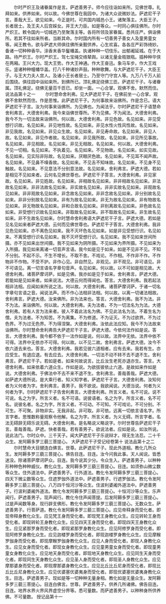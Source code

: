 <!-- { "loadSidebar": true } -->
　　尔时严炽王及诸眷属作是言。萨遮善男子。师今应往诣如来所。见佛世尊。礼拜如来。供养如来。何以故。今佛世尊在我园中。为诸大众说微妙法。萨遮尼干子言。善哉大王。欲见如来。今正是时。可共国内城邑小王。诸聚落主。大臣王子。长者居士。及王夫人后宫婇女。并王大力臣。如是等众。一时同心俱往佛所。尔时严炽王。敕令国内一切城邑乃至聚落主等。各将所领及家眷属。悉共庄严。俱诣佛所。若其不往如来所者。当断其命。尔时国内所有一切善男子善女人及童男童女等。闻王教令。欲与萨遮大师俱往佛所亲觐供养。心生欢喜。各各庄严彩饰绮妙。备诸一切种种香华。涂香末香华鬘幡盖。执诸种种一切伎乐。出郁阇延城。在于大路。待严炽王。尔时严炽王。驾七宝绳交络辇舆。以诸无量金瓶银瓶。插种种华侠在两厢。王兴大力。现大王势。作大王神通。作大王奋迅。象马车步。作大王戏乐。竖诸种种幢幡华盖。打八千种诸妙声鼓。种种歌舞。与大萨遮尼干子。大臣王子。与王大力夫人宫人。及诸小王长者居士。乃至守门守宫人等。九万八千万人前后围绕。俱往园中诣如来所。到佛所已。顶礼佛足绕佛三匝。萨遮尼干子。与诸眷属。顶礼佛足。绕佛无量百千匝已。却坐一面。一心合掌。观佛不舍。默然而住。
说法品第十之一
　　尔时慧命舍利弗。见大萨遮尼干子。在佛前坐一心合掌。观佛不舍默然而住。作是思惟。此萨遮尼干子。为何事故来诣佛所。作是念已。语大萨遮尼干子言。汝为何事来诣佛所。为见佛也。为闻法乎。尔时萨遮尼干子语慧命舍利弗言。大德舍利弗。我今来诣佛世尊所。不为见佛。不为闻法。大德舍利弗。我今不为一切法故来诣佛所。何以故。大德舍利弗。非见色故。名见如来。非见受想行识故。名见如来。非见地性故。名见如来。非见水性火性风性故。名见如来。非见我故。名见如来。非见众生故。名见如来。非见寿命故。名见如来。非见人故。名见如来。非见作者故。名见如来。非见我所故。名见如来。非见所见事故。名见如来。非见相故。名见如来。非见无相故。名见如来。何以故。大德舍利弗。不见一切相。名见如来。不执着见。名见如来。不见物故。名见如来。如实见故。名见如来。见实际非际故。名见如来。厌眼厌色故。名见如来。不见耳不闻声故。名见如来。不见鼻不嗅香故。名见如来。不见舌不知味故。名见如来。不见身不见触故。名见如来。不见意法不分别意法故。名见如来。舍利弗言。萨遮大德。若如是相见不见如来者。云何名见佛世尊也。萨遮尼干子答言。大德舍利弗。非见家故。名见如来。非见姓故。名见如来。非相故名见如来。非非相故名见如来。非法故名见如来。非非法故名见如来。非实故名见如来。非非实故名见如来。非观故名见如来。非非观故名见如来。非念故名见如来。非非念故名见如来。非分别故名见如来。非非分别故名见如来。非有为故名见如来。非无为故名见如来。非有物故名见如来。非无物故名见如来。非和合故名见如来。非别离故名见如来。非色故名见如来。非受想行识故名见如来。非取故名见如来。非不取故名见如来。非生故名见如来。非不生故名见如来。尔时慧命舍利弗语大萨遮尼干子言。萨遮大德。若如是见名见如来者萨遮大德。云何而见佛世尊也。萨遮尼干子答言。大德舍利弗。我非见色见如来。亦不离色见如来。我不灭坏色名见如来。如是非见受想行识。名见如来。不离受想行识名见如来。我不灭坏受想行识。名见如来。我不见如来世间所摄。亦不见如来出世间摄。我不见如来为阴所摄。不见如来为界所摄。不见如来为入所摄。我见如来离诸一切音声言语。我今如是见于如来。如是不见非不见。不知不分别。不起不示。不生不增长。不取不舍。不戏论。不作相。不作非不作。不作物非不作物。不受不护。非作心见。非自然见。非观见。非不观见。非可语见。非不可语见。离一切言语名字章句音声。名见如来。何以故。以不可如是相见故。大德舍利弗。诸菩萨摩诃萨。如是见佛。我亦如是见于如来。舍利弗言。萨遮大德。若能如是见如来者。如来说法。大德云何而得闻也。答言。大德舍利弗。我若起法相非法相。应闻如来所说之法。何以故。大德舍利弗。诸菩萨摩诃萨。于诸一切名字章句言语之音。闻说法声。而不作心法相非法相。何以故。以离一切诸法相故。舍利弗言。萨遮大德。汝来佛所。非为法来也。答言。大德舍利弗。我不为法。非不为法。来诣佛所。何以故。大德舍利弗。夫为法者。不为一切法名为为法。大德舍利弗。若有人言为法来者。彼人不着此法名为佛。不见此法名为法。不着生名为僧。夫为法者。不为知苦。不为离集。不为修道。不为证灭。不为过欲界。不为过色界。不为过无色界。不为得涅槃。大德舍利弗。汝依此法应知。我今不为法故来诣佛所。尔时慧命舍利弗告大萨遮尼干子言。萨遮大德。今依何法作如是说。答言。大德舍利弗。我今都不依于一法作如是说。何以故。法界中无依。法界中依不可得。法界中无依亦不可得。何以故。以不见二故。舍利弗言。萨遮大德。汝今不依六道去来也。答言。大德舍利弗。我若见彼六道相者。应有去来。我若有生。亦应受生。有退应退。有去应去。大德舍利弗。一切法不动不转不去不退不生。舍利弗言。萨遮尼干子。若如是者。如来何故说言。比丘汝生老死亦退亦生。答言。大德舍利弗。如来依着六道众生。作如是说。为欲拔彼依止六道。是故如来作如是说。大德舍利弗。于佛法中不去不来不退不生。舍利弗言。善哉善哉。萨遮大德。如萨遮大德所说。是大乘行者。知义知字者。萨遮尼干子言。大德舍利弗。汝知何者为义何者为字。舍利弗言。善男子。我不欲说。我欲闻说。大德当说。何者为义何者为字。尔时萨遮尼干子告舍利弗言。大德舍利弗。所言义者。名不可说。说不可说。名之为字。所言义者。名不可语。说彼语者。名之为字。所言义者。名不可名。说彼名者。名之为字。所言义者。不可动。不可知。不可戏论。不可分别。不可生。不可聚。非物非实。无我非起。非可取。非可依。远离一切依言语名字。所言字者。思惟数称量观察令他解。名之为字。所言义者。为义无碍。所言字者。名法无碍辞无碍乐说无碍。大德舍利弗。是名略说义略说字。尔时世尊告萨遮尼干子言。善哉善哉。萨遮。快者善哉。若有善男子。欲说法者。应如是说。如汝所说。说此法门。尔时众中。三千天子。闻大萨遮尼干子乐说辩才。得无生法忍。二十千众生。发阿耨多罗三藐三菩提心。
大萨遮尼干子受记经卷第十
说法品第十之二
　　尔时慧命大目揵连白佛言。世尊。此萨遮尼干子。现此外道相。教化几所众生。发阿耨多罗三藐三菩提心。佛告目连。目连。汝今问我此事。天人闻说。皆悉迷没。除诸菩萨摩诃萨众。目连。我今说其少分。令众生入。萨遮善男子。以种种形种种色种种威仪。教化众生。发阿耨多罗三藐三菩提心。目连。如须弥山微尘数等众生。住外道法中。萨遮善男子。行外道法。教化令发阿耨多罗三藐三菩提心。四天下微尘数等众生。住遮罗伽外道法中。萨遮善男子。行遮罗伽法。教化令发阿耨多罗三藐三菩提心。八万四千恒河沙等众生。住波利婆阇外道法中。萨遮善男子。行波利婆阇外道法。教化令发阿耨多罗三藐三菩提心。十恒河沙等众生。乐声闻行。萨遮善男子。现声闻行。教化令住声闻菩提。后发阿耨多罗三藐三菩提心。过是声闻数等身。现行辟支佛形。教化令发阿耨多罗三藐三菩提心。无数众生。萨遮善男子。行菩萨道。教化令发阿耨多罗三藐三菩提心。应见帝释身而受化者。即现帝释身教化众生。应见梵王身而受化者。即现梵王身教化众生。应见转轮王身而受化者。即现转轮王身教化众生。应见四天王身而受化者。即现四天王身教化众生。应见紧那罗身而受化者。即现紧那罗身教化众生。应见阿修罗身而受化者。即现阿修罗身教化众生。应见迦楼罗身而受化者。即现迦楼罗身教化众生。应见摩睺罗伽身而受化者。即现摩睺罗伽身教化众生。应见人身而受化者。即现人身教化众生。应见女身而受化者。即现女身教化众生。应见童男童女身而受化者。即现童男童女身教化众生。应见地天身而受化者。即现地天身教化众生。应见同生天身而受化者。即现同生天身教化众生。应见圣人身而受化者。即现圣人身教化众生。应见摩那婆身而受化者。即现摩那婆身教化众生。应见比丘比丘尼身而受化者。即现比丘比丘尼身教化众生。应见优婆塞优婆夷身而受化者。即现优婆塞优婆夷身教化众生。目连。萨遮善男子。现如是等一切种种无量身相。教化如是无量众生。发阿耨多罗三藐三菩提心。目连白佛言。世尊。萨遮善男子。供养几所诸佛。佛告目连。目连。地界水界火界风界虚空分界等。悉可量数。而萨遮善男子。以种种身所供养佛。不可量数。
授记品第十一
